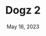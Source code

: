 ---
layout: gba
title: "Dogz 2"
categories:
 - approved
 - gba
 - universal
 - safe
tags:
- animals
- dogz
date: May 16, 2023
permalink: /games/dogz-2/play/details
publisher: Ubisoft
edition: us
gid: dogz-2
---